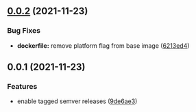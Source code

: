 ## [0.0.2](https://github.com/pascaliske/docker-digitalocean-dyndns/compare/v0.0.1...v0.0.2) (2021-11-23)


### Bug Fixes

* **dockerfile:** remove platform flag from base image ([6213ed4](https://github.com/pascaliske/docker-digitalocean-dyndns/commit/6213ed4e30a94aaaba79267856c1d23aedce7583))



## 0.0.1 (2021-11-23)


### Features

* enable tagged semver releases ([9de6ae3](https://github.com/pascaliske/docker-digitalocean-dyndns/commit/9de6ae3f56936715475f839ba339bfbb83630c2f))




